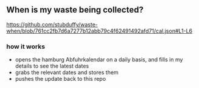 ## When is my waste being collected?
  https://github.com/stubduffy/waste-when/blob/761cc2fb7d6a7277b12abb79c4f62491492afd71/cal.json#L1-L6
  
  ### how it works
  - opens the hamburg Abfuhrkalendar on a daily basis, and fills in my details to see the latest dates
  - grabs the relevant dates and stores them
  - pushes the update back to this repo
  
